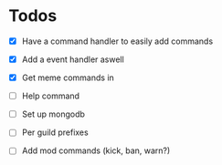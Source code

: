 # Todos

- [x] Have a command handler to easily add commands

- [x] Add a event handler aswell

- [x] Get meme commands in

- [ ] Help command

- [ ] Set up mongodb

- [ ] Per guild prefixes

- [ ] Add mod commands (kick, ban, warn?)
